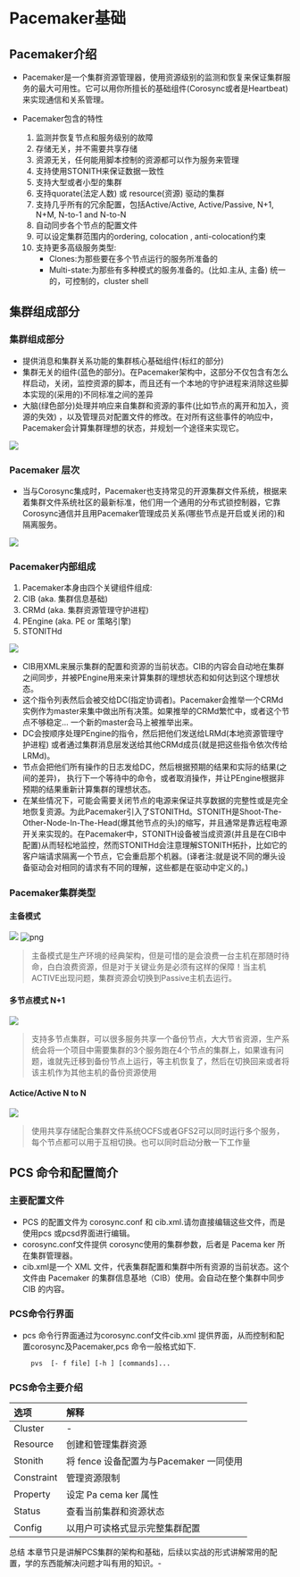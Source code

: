 # Pacemaker基础
## Pacemaker介绍
* Pacemaker是一个集群资源管理器，使用资源级别的监测和恢复来保证集群服务的最大可用性。它可以用你所擅长的基础组件(Corosync或者是Heartbeat)来实现通信和关系管理。
* Pacemaker包含的特性
    
    1. 监测并恢复节点和服务级别的故障
    2. 存储无关，并不需要共享存储
    3. 资源无关，任何能用脚本控制的资源都可以作为服务来管理
    4. 支持使用STONITH来保证数据一致性
    5. 支持大型或者小型的集群
    6. 支持quorate(法定人数) 或 resource(资源) 驱动的集群 
    7. 支持几乎所有的冗余配置，包括Active/Active, Active/Passive, N+1, N+M, N-to-1 and N-to-N
    8. 自动同步各个节点的配置文件
    9. 可以设定集群范围内的ordering, colocation , anti-colocation约束
    10. 支持更多高级服务类型: 
        * Clones:为那些要在多个节点运行的服务所准备的
        * Multi-state:为那些有多种模式的服务准备的。(比如.主从, 主备) 统一的，可控制的，cluster shell

## 集群组成部分
### 集群组成部分
* 提供消息和集群关系功能的集群核心基础组件(标红的部分)
* 集群无关的组件(蓝色的部分)。在Pacemaker架构中，这部分不仅包含有怎么样启动，关闭，监控资源的脚本，而且还有一个本地的守护进程来消除这些脚本实现的(采用的)不同标准之间的差异
* 大脑(绿色部分)处理并响应来自集群和资源的事件(比如节点的离开和加入，资源的失效) ，以及管理员对配置文件的修改。在对所有这些事件的响应中，Pacemaker会计算集群理想的状态，并规划一个途径来实现它。

![](./images/Cluster/1-1.png)

### Pacemaker 层次
* 当与Corosync集成时，Pacemaker也支持常见的开源集群文件系统，根据来着集群文件系统社区的最新标准，他们用一个通用的分布式锁控制器，它靠Corosync通信并且用Pacemaker管理成员关系(哪些节点是开启或关闭的)和隔离服务。

![](./images/Cluster/1-2.png)

### Pacemaker内部组成
1. Pacemaker本身由四个关键组件组成:
2. CIB (aka. 集群信息基础)
3. CRMd (aka. 集群资源管理守护进程)
4. PEngine (aka. PE or 策略引擎)
5. STONITHd

![](./images/Cluster/1-3.png)

* CIB用XML来展示集群的配置和资源的当前状态。CIB的内容会自动地在集群之间同步，并被PEngine用来来计算集群的理想状态和如何达到这个理想状态。
* 这个指令列表然后会被交给DC(指定协调者)。Pacemaker会推举一个CRMd实例作为master来集中做出所有决策。如果推举的CRMd繁忙中，或者这个节点不够稳定... 一个新的master会马上被推举出来。
* DC会按顺序处理PEngine的指令，然后把他们发送给LRMd(本地资源管理守护进程) 或者通过集群消息层发送给其他CRMd成员(就是把这些指令依次传给LRMd)。
* 节点会把他们所有操作的日志发给DC，然后根据预期的结果和实际的结果(之间的差异)， 执行下一个等待中的命令，或者取消操作，并让PEngine根据非预期的结果重新计算集群的理想状态。
* 在某些情况下，可能会需要关闭节点的电源来保证共享数据的完整性或是完全地恢复资源。为此Pacemaker引入了STONITHd。STONITH是Shoot-The-Other-Node-In-The-Head(爆其他节点的头)的缩写，并且通常是靠远程电源开关来实现的。在Pacemaker中，STONITH设备被当成资源(并且是在CIB中配置)从而轻松地监控，然而STONITHd会注意理解STONITH拓扑，比如它的客户端请求隔离一个节点，它会重启那个机器。(译者注:就是说不同的爆头设备驱动会对相同的请求有不同的理解，这些都是在驱动中定义的。)

### Pacemaker集群类型
#### 主备模式

![](./images/Cluster/ab.png)
![png](./images/syslog/syslog-12.png)

>主备模式是生产环境的经典架构，但是可惜的是会浪费一台主机在那随时待命，白白浪费资源，但是对于关键业务是必须有这样的保障！当主机ACTIVE出现问题，集群资源会切换到Passive主机去运行。

#### 多节点模式 N+1

![](./images/Cluster/sharef.png)

> 支持多节点集群，可以很多服务共享一个备份节点，大大节省资源，生产系统会将一个项目中需要集群的3个服务跑在4个节点的集群上，如果谁有问题，谁就先迁移到备份节点上运行，等主机恢复了，然后在切换回来或者将该主机作为其他主机的备份资源使用

#### Actice/Active  N to N

![](./images/Cluster/aa.png)

>使用共享存储配合集群文件系统OCFS或者GFS2可以同时运行多个服务，每个节点都可以用于互相切换。也可以同时启动分散一下工作量

## PCS 命令和配置简介

### 主要配置文件
* PCS 的配置文件为 corosync.conf 和 cib.xml.请勿直接编辑这些文件，而是使用pcs 或pcsd界面进行编辑。
* corosync.conf文件提供 corosync使用的集群参数，后者是 Pacema ker  所在集群管理器。
* cib.xml是一个 XML 文件，代表集群配置和集群中所有资源的当前状态。这个文件由 Pacemaker  的集群信息基地（CIB）使用。会自动在整个集群中同步 CIB 的内容。

### PCS命令行界面
* pcs 命令行界面通过为corosync.conf文件cib.xml 提供界面，从而控制和配置corosync及Pacemaker,pcs 命令一般格式如下.
    
        pvs  [- f file] [-h ] [commands]...

### PCS命令主要介绍
|选项|解释|
|:----|:---
|Cluster|	-
|Resource|	创建和管理集群资源
|Stonith|	将 fence 设备配置为与Pacemaker 一同使用
|Constraint|	管理资源限制
|Property|	设定 Pa cema ker  属性
|Status|	查看当前集群和资源状态
|Config|	以用户可读格式显示完整集群配置

总结
本章节只是讲解PCS集群的架构和基础，后续以实战的形式讲解常用的配置，学的东西能解决问题才叫有用的知识。-

